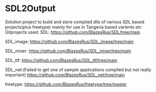 # SDL2Output
Solution project to build and store compiled dlls of various SDL based projects(plus freetype) mainly for use in Tangeria based varients etc
Gitprojects used:
SDL:
https://github.com/BlazesRus/SDL/tree/main

SDL_image:
https://github.com/BlazesRus/SDL_image/tree/main

SDL_mixer:
https://github.com/BlazesRus/SDL_mixer/tree/main

SDL_ttf:
https://github.com/BlazesRus/SDL_ttf/tree/main

SDL_net:(Failed to get one of sample applications compiled but not really important)
https://github.com/BlazesRus/SDL_net/tree/main

freetype:
https://github.com/BlazesRus/freetype/tree/master